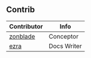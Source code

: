 ## Contrib

|Contributor|Info|
|---|---|
|[zonblade](https://github.com/zonblade) | Conceptor |
|[ezra](https://github.com/arze-dot)| Docs Writer |
